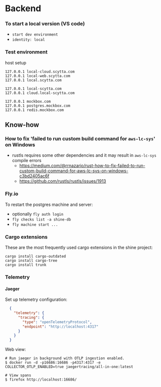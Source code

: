 # Backend

### To start a local version (VS code)

- `start dev environment`
- `identity: local`
  
### Test environment

host setup
```
127.0.0.1 local-cloud.scytta.com
127.0.0.1 local-web.scytta.com
127.0.0.1 local.scytta.com

127.0.0.1 local-scytta.com
127.0.0.1 cloud.local-scytta.com

127.0.0.1 mockbox.com
127.0.0.1 postgres.mockbox.com
127.0.0.1 redis.mockbox.com
```


## Know-how 

### How to fix 'failed to run custom build command for `aws-lc-sys`' on Windows

- rustls requires some other dependencies and it may result in `aws-lc-sys` compile errors
  - <https://medium.com/@rrnazario/rust-how-to-fix-failed-to-run-custom-build-command-for-aws-lc-sys-on-windows-c3bd2405ac6f>
  - <https://github.com/rustls/rustls/issues/1913>

### Fly.io

To restart the postgres machine and server:
-  optionally `fly auth login`
-  `fly checks list -a shine-db`
-  `fly machine start ...`

### Cargo extensions

These are the most frequently used cargo extensions in the shine project:

```shell
cargo install cargo-outdated
cargo install cargo-tree
cargo install trunk
```

### Telemetry

#### **Jaeger**

Set up telemetry configuration:
```json
  {
    "telemetry": {
      "tracing": {
        "type": "openTelemetryProtocol",
        "endpoint": "http://localhost:4317"
      }
    }
  }
```

Web view:
```shell
# Run jaeger in background with OTLP ingestion enabled.
$ docker run -d -p16686:16686 -p4317:4317 -e COLLECTOR_OTLP_ENABLED=true jaegertracing/all-in-one:latest

# View spans
$ firefox http://localhost:16686/
```
